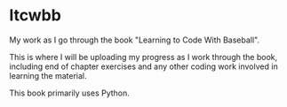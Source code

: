 # ltcwbb
 
My work as I go through the book "Learning to Code With Baseball".


This is where I will be uploading my progress as I work 
through the book, including end of chapter exercises and any other 
coding work involved in learning the material.


This book primarily uses Python.

